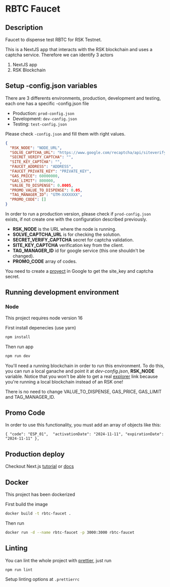 # RBTC Faucet

## Description

Faucet to dispense test RBTC for RSK Testnet.

This is a NextJS app that interacts with the RSK blockchain and uses a captcha service. Therefore we can identify 3 actors

1. NextJS app
2. RSK Blockchain

## Setup -config.json variables

There are 3 differents environments, production, development and testing, each one has a specific -config.json file 

- Production: `prod-config.json`
- Development: `dev-config.json`
- Testing: `test-config.json`

Please check `-config.json` and fill them with right values.

```json
{
  "RSK_NODE": "NODE_URL", 
  "SOLVE_CAPTCHA_URL": "https://www.google.com/recaptcha/api/siteverify",
  "SECRET_VERIFY_CAPTCHA": "",
  "SITE_KEY_CAPTCHA": "",
  "FAUCET_ADDRESS": "ADDRESS",
  "FAUCET_PRIVATE_KEY": "PRIVATE_KEY",
  "GAS_PRICE": 60000000,
  "GAS_LIMIT": 800000,
  "VALUE_TO_DISPENSE": 0.0005,
  "PROMO_VALUE_TO_DISPENSE": 0.05,
  "TAG_MANAGER_ID": "GTM-XXXXXXX",
  "PROMO_CODE": []
}
```

In order to run a production version, please check if `prod-config.json` exists, if not create one with the configuration described previously.

- **RSK_NODE** is the URL where the node is running.
- **SOLVE_CAPTCHA_URL** is for checking the solution.
- **SECRET_VERIFY_CAPTCHA** secret for captcha validation.
- **SITE_KEY_CAPTCHA** verification key from the client.
- **TAG_MANAGER_ID** id for google service (this one shouldn't be changed).
- **PROMO_CODE** array of codes.

You need to create a [proyect](https://www.google.com/recaptcha/admin) in Google to get the site_key and captcha secret.

## Running development environment

### Node

This project requires node version 16

First install depenecies (use yarn)

```bash
npm install
```

Then run app 

```bash
npm run dev
```

You'll need a running blockchain in order to run this environment. To do this, you can run a local ganache and point it at _dev-config.json_, **RSK_NODE** variable.
Notice that you won't be able to get a real [explorer](https://explorer.testnet.rsk.co/) link because you're running a local blockchain instead of an RSK one!

There is no need to change VALUE_TO_DISPENSE, GAS_PRICE, GAS_LIMIT and TAG_MANAGER_ID.

## Promo Code
In order to use this functionality, you must add an array of objects like this:
```
{ "code": "ESP_01",  "activationDate": "2024-11-11", "expirationDate": "2024-11-11" },
```

## Production deploy

Checkout Next.js [tutorial](https://nextjs.org/learn/basics/deploying-a-nextjs-app/deploying-to-your-own-environment) or [docs](https://nextjs.org/docs#production-deployment)

## Docker 

This project has been dockerized 

First build the image

```bash
docker build -t rbtc-faucet .
```

Then run

```bash
docker run -d --name rbtc-faucet -p 3000:3000 rbtc-faucet
```

## Linting

You can lint the whole project with [prettier](https://prettier.io/), just run

```bash
npm run lint
```

Setup linting options at `.prettierrc`